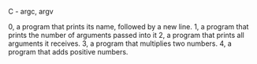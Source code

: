 C - argc, argv

0, a program that prints its name, followed by a new line.
1, a program that prints the number of arguments passed into it
2, a program that prints all arguments it receives.
3, a program that multiplies two numbers.
4, a program that adds positive numbers.